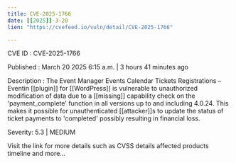 ```yaml
---
title: CVE-2025-1766
date: [[2025]]-3-20
lien: "https://cvefeed.io/vuln/detail/CVE-2025-1766"

---
```


CVE ID : CVE-2025-1766

Published :  March 20
2025
6:15 a.m. | 3 hours
41 minutes ago

Description : The Event Manager
Events Calendar
Tickets
Registrations – Eventin [[plugin]] for  [[WordPress]] is vulnerable to unauthorized modification of data due to a [[missing]] capability check on the 'payment_complete' function in all versions up to
and including
4.0.24. This makes it possible for unauthenticated [[attacker]]s to update the status of ticket payments to 'completed'
possibly resulting in financial loss.

Severity: 5.3 | MEDIUM

Visit the link for more details
such as CVSS details
affected products
timeline
and more...
